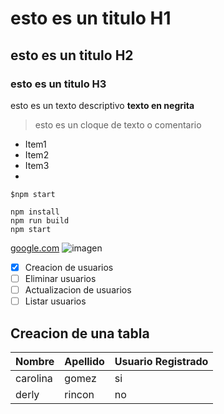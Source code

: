 # esto es un titulo H1
## esto es un titulo H2
### esto es un titulo H3
esto es un texto descriptivo **texto en negrita**
> esto es un cloque de texto o comentario
- Item1
- Item2
- Item3
-
`$npm start`
```
npm install
npm run build
npm start
```
[google.com](https://www.google.com/)
![imagen](https://placeimg.com/640/480)
- [x] Creacion de usuarios
- [ ] Eliminar usuarios
- [ ] Actualizacion de usuarios 
- [ ] Listar usuarios

## Creacion de una tabla
| Nombre | Apellido | Usuario Registrado
|-----------|------------|--------------
|carolina | gomez | si
|derly | rincon | no 


